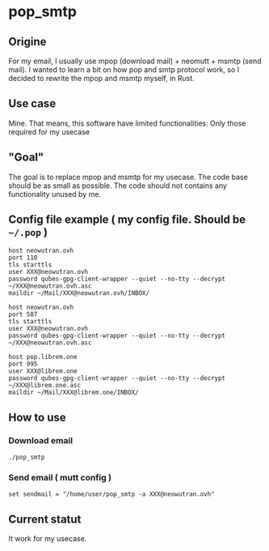 # pop_smtp

## Origine

For my email, I usually use mpop (download mail) + neomutt + msmtp (send mail).
I wanted to learn a bit on how pop and smtp protocol work, so I decided to rewrite the mpop and msmtp myself, in Rust.

## Use case

Mine. 
That means, this software have limited functionalities: Only those required for my usecase

## "Goal" 

The goal is to replace mpop and msmtp for my usecase. 
The code base should be as small as possible. 
The code should not contains any functionality unused by me. 

## Config file example ( my config file. Should be ``~/.pop`` )

```
host neowutran.ovh
port 110
tls starttls
user XXX@neowutran.ovh
password qubes-gpg-client-wrapper --quiet --no-tty --decrypt ~/XXX@neowutran.ovh.asc
maildir ~/Mail/XXX@neowutran.ovh/INBOX/

host neowutran.ovh
port 587
tls starttls
user XXX@neowutran.ovh
password qubes-gpg-client-wrapper --quiet --no-tty --decrypt ~/XXX@neowutran.ovh.asc

host pop.librem.one
port 995
user XXX@librem.one
password qubes-gpg-client-wrapper --quiet --no-tty --decrypt ~/XXX@librem.one.asc
maildir ~/Mail/XXX@librem.one/INBOX/
```

## How to use

### Download email

```
./pop_smtp
```

### Send email ( mutt config ) 

```
set sendmail = "/home/user/pop_smtp -a XXX@neowutran.ovh"
```

## Current statut

It work for my usecase.
